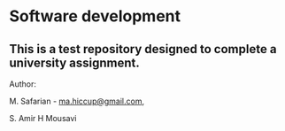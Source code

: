 # Software development
This is a test repository designed to complete a university assignment.
---
Author:

M. Safarian - ma.hiccup@gmail.com,

S. Amir H Mousavi
